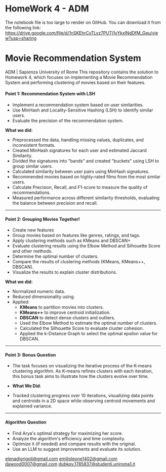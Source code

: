 # **HomeWork 4 - ADM**

The notebook file is too large to render on GitHub. You can download it from the following link:
https://drive.google.com/file/d/1nSKEhrCxTLyz7PUTj1vYkxINdDfM_Geu/view?usp=sharing
# **Movie Recommendation System**
ADM | Sapienza University of Rome
This repository contains the solution to Homework 4, which focuses on implementing a Movie Recommendation System and performing clustering of movies based on their features.

#### **Point 1: Recommendation System with LSH**
- Implement a recommendation system based on user similarities.
- Use MinHash and Locality-Sensitive Hashing (LSH) to identify similar users.
- Evaluate the precision of the recommendation system.
  
**What we did**:
- Preprocessed the data, handling missing values, duplicates, and inconsistent formats.
- Created MinHash signatures for each user and estimated Jaccard Similarity.
- Divided the signatures into "bands" and created "buckets" using LSH to group similar users.
- Calculated similarity between user pairs using MinHash signatures.
- Recommended movies based on highly-rated films from the most similar users.
- Calculate Precision, Recall, and F1-score to measure the quality of recommendations.
- Measured performance across different similarity thresholds, evaluating the balance between precision and recall.

---

#### **Point 2: Grouping Movies Together!**
- Create new features
- Group movies based on features like genres, ratings, and tags.
- Apply clustering methods such as KMeans and DBSCAN+
- Evaluate clustering results using the Elbow Method and Silhouette Score and other methods.
-  Determine the optimal number of clusters.
- Compare the results of clustering methods (KMeans, KMeans++, DBSCAN).
- Visualize the results to explain cluster distributions.

**What we did**:
- Normalized numeric data.
- Reduced dimensionality using.
- Applied:
  - **KMeans** to partition movies into clusters.
  - **KMeans++** to improve centroid initialization.
  - **DBSCAN** to detect dense clusters and outliers.
  -  Used the Elbow Method to estimate the optimal number of clusters.
  - Calculated the Silhouette Score to evaluate cluster cohesion.
  - Applied the k-Distance Graph to select the optimal epsilon value for DBSCAN.


---
#### **Point 3: Bonus Question**
- The task focuses on visualizing the iterative process of the K-means clustering algorithm. As K-means refines clusters with each iteration, this bonus task aims to illustrate how the clusters evolve over time.

- **What We Did**:
- Tracked clustering progress over 10 iterations, visualizing data points and centroids in a 2D space while observing centroid movements and explained variance.
 

---

#### **Algorithm Question**

- Find Arya's optimal strategy for maximizing her score.
- Analyze the algorithm's efficiency and time complexity.
- Optimize it (if needed) and compare results with the original.
- Use an LLM to suggest improvements and evaluate its solution.

elenadigrigoli@gmail.com
emilioleone1402@gmail.com
dawood0007@gmail.com
dubkov.1785837@studenti.uniroma1.it


